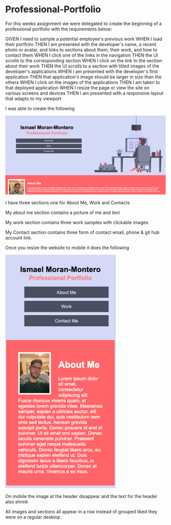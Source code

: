 # Professional-Portfolio

For this weeks assignment we were delegated to create the beginning of a professional portfolio with the requirements below:

GIVEN I need to sample a potential employee's previous work
WHEN I load their portfolio
THEN I am presented with the developer's name, a recent photo or avatar, and links to sections about them, their work, and how to contact them
WHEN I click one of the links in the navigation
THEN the UI scrolls to the corresponding section
WHEN I click on the link to the section about their work
THEN the UI scrolls to a section with titled images of the developer's applications
WHEN I am presented with the developer's first application
THEN that application's image should be larger in size than the others
WHEN I click on the images of the applications
THEN I am taken to that deployed application
WHEN I resize the page or view the site on various screens and devices
THEN I am presented with a responsive layout that adapts to my viewport

I was able to create the following

![portfolio demo](./assets/images/desktop.png)

I have three sections one for About Me, Work and Contacts

My about me section contains a picture of me and text

My work section contains three work samples with clickable images

My Contact section contains three form of contact email, phone & git hub account link.

Once you resize the website to mobile it does the following

![portfolio demo](./assets/images/mobile.png)

On mobile the image at the header disappear and the text for the header also shrink

All images and sections all appear in a row instead of grouped liked they were on a regular desktop.